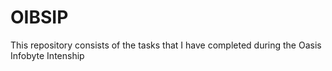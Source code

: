 # OIBSIP
This repository consists of the tasks that I have completed during the Oasis Infobyte Intenship
